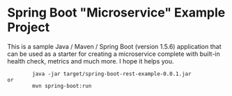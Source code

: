 # Spring Boot "Microservice" Example Project

This is a sample Java / Maven / Spring Boot (version 1.5.6) application that can be used as a starter for creating a microservice complete with built-in health check, metrics and much more. I hope it helps you.

```
        java -jar target/spring-boot-rest-example-0.0.1.jar
or
        mvn spring-boot:run 
```
